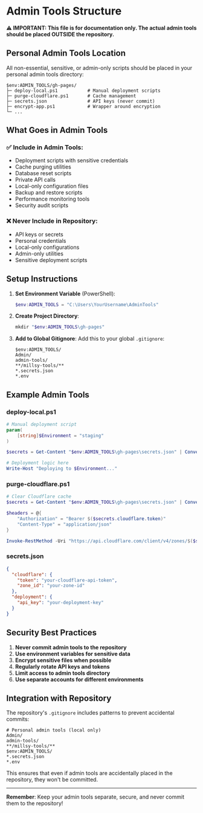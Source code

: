 # Admin Tools Structure

**⚠️ IMPORTANT: This file is for documentation only. The actual admin tools should be placed OUTSIDE the repository.**

## Personal Admin Tools Location

All non-essential, sensitive, or admin-only scripts should be placed in your personal admin tools directory:

```
$env:ADMIN_TOOLS/gh-pages/
├─ deploy-local.ps1           # Manual deployment scripts
├─ purge-cloudflare.ps1       # Cache management
├─ secrets.json               # API keys (never commit)
├─ encrypt-app.ps1            # Wrapper around encryption
└─ ...
```

## What Goes in Admin Tools

### ✅ Include in Admin Tools:
- Deployment scripts with sensitive credentials
- Cache purging utilities
- Database reset scripts
- Private API calls
- Local-only configuration files
- Backup and restore scripts
- Performance monitoring tools
- Security audit scripts

### ❌ Never Include in Repository:
- API keys or secrets
- Personal credentials
- Local-only configurations
- Admin-only utilities
- Sensitive deployment scripts

## Setup Instructions

1. **Set Environment Variable** (PowerShell):
   ```powershell
   $env:ADMIN_TOOLS = "C:\Users\YourUsername\AdminTools"
   ```

2. **Create Project Directory**:
   ```powershell
   mkdir "$env:ADMIN_TOOLS\gh-pages"
   ```

3. **Add to Global Gitignore**:
   Add this to your global `.gitignore`:
   ```
   $env:ADMIN_TOOLS/
   Admin/
   admin-tools/
   **/millsy-tools/**
   *.secrets.json
   *.env
   ```

## Example Admin Tools

### deploy-local.ps1
```powershell
# Manual deployment script
param(
    [string]$Environment = "staging"
)

$secrets = Get-Content "$env:ADMIN_TOOLS\gh-pages\secrets.json" | ConvertFrom-Json

# Deployment logic here
Write-Host "Deploying to $Environment..."
```

### purge-cloudflare.ps1
```powershell
# Clear Cloudflare cache
$secrets = Get-Content "$env:ADMIN_TOOLS\gh-pages\secrets.json" | ConvertFrom-Json

$headers = @{
    "Authorization" = "Bearer $($secrets.cloudflare.token)"
    "Content-Type" = "application/json"
}

Invoke-RestMethod -Uri "https://api.cloudflare.com/client/v4/zones/$($secrets.cloudflare.zone_id)/purge_cache" -Method POST -Headers $headers -Body '{"purge_everything":true}'
```

### secrets.json
```json
{
  "cloudflare": {
    "token": "your-cloudflare-api-token",
    "zone_id": "your-zone-id"
  },
  "deployment": {
    "api_key": "your-deployment-key"
  }
}
```

## Security Best Practices

1. **Never commit admin tools to the repository**
2. **Use environment variables for sensitive data**
3. **Encrypt sensitive files when possible**
4. **Regularly rotate API keys and tokens**
5. **Limit access to admin tools directory**
6. **Use separate accounts for different environments**

## Integration with Repository

The repository's `.gitignore` includes patterns to prevent accidental commits:

```gitignore
# Personal admin tools (local only)
Admin/
admin-tools/
**/millsy-tools/**
$env:ADMIN_TOOLS/
*.secrets.json
*.env
```

This ensures that even if admin tools are accidentally placed in the repository, they won't be committed.

---

**Remember**: Keep your admin tools separate, secure, and never commit them to the repository!
